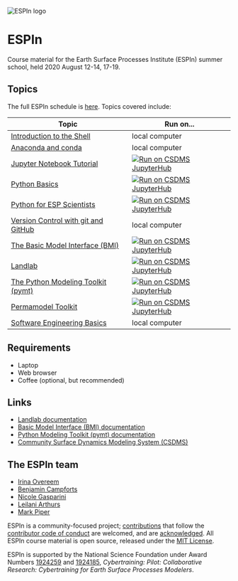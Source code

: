 ![ESPIn logo](./media/ESPIn.png)

# ESPIn

Course material for the Earth Surface Processes Institute (ESPIn) summer school,
held 2020 August 12-14, 17-19.


## Topics

The full ESPIn schedule is [here](https://docs.google.com/document/d/1bSZgtlyyylG9OgPExBG6n2QR4Fhl5SNR_5hXbrfYUSg/edit#heading=h.mg7jb2qru7hf).
Topics covered include:

| Topic | Run on...
| ----- | ---------
| [Introduction to the Shell](./lessons/shell/index.md) | local computer
| [Anaconda and conda](./lessons/conda/index.md) | local computer
| [Jupyter Notebook Tutorial](./lessons/jupyter/general_jupyter_notebook_tutorial.ipynb) | <a href="https://csdms.rc.colorado.edu/hub/user-redirect/git-pull?repo=https%3A%2F%2Fgithub.com%2Fcsdms%2Fespin&urlpath=tree%2Fespin%2Flessons%2Fjupyter%2Findex.ipynb&branch=main"><img alt="Run on CSDMS JupyterHub" src="https://img.shields.io/badge/CSDMS-JupyterHub-orange.svg"></a>
| [Python Basics](./lessons/python) | <a href="https://csdms.rc.colorado.edu/hub/user-redirect/git-pull?repo=https%3A%2F%2Fgithub.com%2Fcsdms%2Fespin&urlpath=tree%2Fespin%2Flessons%2Fpython%2Findex.ipynb&branch=main"><img alt="Run on CSDMS JupyterHub" src="https://img.shields.io/badge/CSDMS-JupyterHub-orange.svg"></a>
| [Python for ESP Scientists](./lessons/python) | <a href="https://csdms.rc.colorado.edu/hub/user-redirect/git-pull?repo=https%3A%2F%2Fgithub.com%2Fcsdms%2Fespin&urlpath=tree%2Fespin%2Flessons%2Fpython%2Findex.ipynb&branch=main"><img alt="Run on CSDMS JupyterHub" src="https://img.shields.io/badge/CSDMS-JupyterHub-orange.svg"></a>
| [Version Control with git and GitHub](./lessons/git/index.md) | local computer
| [The Basic Model Interface (BMI)](./lessons/bmi/index.ipynb) | <a href="https://csdms.rc.colorado.edu/hub/user-redirect/git-pull?repo=https%3A%2F%2Fgithub.com%2Fcsdms%2Fespin&urlpath=tree%2Fespin%2Flessons%2Fbmi%2Findex.ipynb&branch=main"><img alt="Run on CSDMS JupyterHub" src="https://img.shields.io/badge/CSDMS-JupyterHub-orange.svg"></a>
| [Landlab](./lessons/landlab/index.ipynb) | <a href="https://csdms.rc.colorado.edu/hub/user-redirect/git-pull?repo=https%3A%2F%2Fgithub.com%2Fcsdms%2Fespin&urlpath=tree%2Fespin%2Flessons%2Flandlab%2Findex.ipynb&branch=main"><img alt="Run on CSDMS JupyterHub" src="https://img.shields.io/badge/CSDMS-JupyterHub-orange.svg"></a>
| [The Python Modeling Toolkit (pymt)](./lessons/pymt/index.ipynb) | <a href="https://csdms.rc.colorado.edu/hub/user-redirect/git-pull?repo=https%3A%2F%2Fgithub.com%2Fcsdms%2Fespin&urlpath=tree%2Fespin%2Flessons%2Fpymt%2Findex.ipynb&branch=main"><img alt="Run on CSDMS JupyterHub" src="https://img.shields.io/badge/CSDMS-JupyterHub-orange.svg"></a>
| [Permamodel Toolkit](./lessons/pymt/index.ipynb) | <a href="https://csdms.rc.colorado.edu/hub/user-redirect/git-pull?repo=https%3A%2F%2Fgithub.com%2Fcsdms%2Fespin&urlpath=tree%2Fespin%2Flessons%2Fpymt%2Findex.ipynb&branch=main"><img alt="Run on CSDMS JupyterHub" src="https://img.shields.io/badge/CSDMS-JupyterHub-orange.svg"></a>
| [Software Engineering Basics](./lessons/se/index.md) | local computer


## Requirements

* Laptop
* Web browser
* Coffee (optional, but recommended)


## Links

* [Landlab documentation](https://landlab.readthedocs.io/en/v2_dev/)
* [Basic Model Interface (BMI) documentation](http://bmi.readthedocs.io)
* [Python Modeling Toolkit (pymt) documentation](http://pymt.readthedocs.io)
* [Community Surface Dynamics Modeling System (CSDMS)](http://csdms.colorado.edu)


## The ESPIn team

* [Irina Overeem](https://www.colorado.edu/geologicalsciences/irina-overeem)
* [Benjamin Campforts](https://instaar.colorado.edu/people/benjamin-campforts/)
* [Nicole Gasparini](https://sse.tulane.edu/eens/faculty/gasparini)
* [Leilani Arthurs](https://www.colorado.edu/geologicalsciences/leilani-arthurs)
* [Mark Piper](https://instaar.colorado.edu/people/mark-piper/)


ESPIn is a community-focused project;
[contributions](./CONTRIBUTING.rst) that follow
the [contributor code of conduct](./CODE-OF-CONDUCT.rst) are welcomed,
and are [acknowledged](./AUTHORS.rst).
All ESPIn course material is open source,
released under the [MIT License](./LICENSE).

ESPIn is supported by the National Science Foundation
under Award Numbers
[1924259](https://www.nsf.gov/awardsearch/showAward?AWD_ID=1924259) and
[1924185](https://www.nsf.gov/awardsearch/showAward?AWD_ID=1924185),
*Cybertraining: Pilot: Collaborative Research:
Cybertraining for Earth Surface Processes Modelers*.
